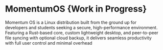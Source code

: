# MomentumOS {Work in Progress}
Momentum OS is a Linux distribution built from the ground up for developers and students seeking a secure, high-performance environment. Featuring a Rust-based core, custom lightweight desktop, and peer-to-peer file syncing with optional cloud backup, it delivers seamless productivity with full user control and minimal overhead
